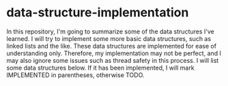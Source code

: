 # data-structure-implementation
In this repository, I'm going to summarize some of the data structures I've learned. I will try to implement some more basic data structures, such as linked lists and the like. These data structures are implemented for ease of understanding only. Therefore, my implementation may not be perfect, and I may also ignore some issues such as thread safety in this process. I will list some data structures below. If it has been implemented, I will mark IMPLEMENTED in parentheses, otherwise TODO.



